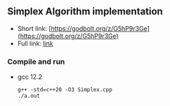 ## Simplex Algorithm implementation
 * Short link: [https://godbolt.org/z/G5hP9r3Ge](https://godbolt.org/z/G5hP9r3Ge)
 * Full link: [link](https://godbolt.org/#z:OYLghAFBqd5QCxAYwPYBMCmBRdBLAF1QCcAaPECAMzwBtMA7AQwFtMQByARg9KtQYEAysib0QXACx8BBAKoBnTAAUAHpwAMvAFYTStJg1DIApACYAQuYukl9ZATwDKjdAGFUtAK4sGIAKzSrgAyeAyYAHI%2BAEaYxCCSAByJpAAOqAqETgwe3r4B0umZjgKh4VEssfFJKXaYDtlCBEzEBLk%2BfoG2mPYlDE0tBGWRMXEJybbNre35XQpTQ2EjlWM1AJS2qF7EyOwc5gDMYcjeWADUJgduYsAkhAgsl9gmGgCCh8enmBdXTiyGeFSTxe7zMRwYJy850ubic82ImFYwLeHwhXx%2BbgYPjieFMB2eKLBnyh3xhxEMwEwCmRoPBkOhVwU8MRj3xINR9NJVwIXlS9BpHPRMIAbmIWuSAJ4ColokkY4X1IjEAVvZhsBSpJi7M7koxUn4AETO83QIBAusp1IOVjeXkyRjOaqpmu1JrN8LCwAA%2BrRCHExFabe83sLUHh0GdUsQwgQAGr1CBMLxEcwANmNBARrFIZzQDHmZyTKbM6YUvt2ObdIA9DqUqUNFzMZkbZgUawuAHYg2ce2d%2BMQzhA8wWi6gzsKziBjeXMO2TF2Qb2lxmsywMTDx%2BursbMEDrYve/ODQee8zWFu3GcwPt/Jjr5cg0f2W8TkwmWcALJMTN4VSd7u9lWmQAF6YF6BA6qgADuCgNhoD4nhmprVngoHgbmniwZcRrwfubxLlWooGMQkowugWzRPy%2BJnOg35MAhKL4T2qReJRuIgIhmCqHyuKEJ%2B37RqoEBAahYEQcQ0EKJWBDISBYkYbQUk0RR9BnGEfHYWcGgAHQaGsiFLlOEkwfOFjGdSHYGqQBnLmgimmXZFlWTZS60c0pmEWKJFMFKVzkaxVHYBA6kEDm5lnAAVApbZHv%2BT6Ma8S5cTxyB8V%2BP5CSJaHiZJ0myaJ6GOdZTHLqVZXDhBhGKiQMJVQ4NV%2BSpmDAmyJY0fpJXLkZkmmeZR45o5DmYf1NF0R5MlmkR4o%2BWRTVPBA4VRY5%2BmWXFnVLv2g5ZfJeBwQ%2BalXmAml9dajZWJYeBzgu61lZtwkTSh2VnNoe2nS9YBHQcRqDad1jWNoV0AWVZUQBFBAIHgbbBTmAMNugJj%2BBYeAI8eiPaCjDGJcDh6WS5nbHp18XBljp4PXJ6GUgQABKkkQO2FX/jqmA8sQDCQSZv24wlBFkwVEGU7kCh0xh%2BYQaZTMs2zP0WPjz4k8pAXNW1qCpP6Sp0/d%2BVPXgeXunzz2A3jCKS6N7mI7tS2YWdz0Y3h8tE4hQEzl602%2BW4/mUc11FlrimA01Bmt609xmGzdPbG9sbNufRiNO77C3QZF0UDZhOZcPp/jHnbS4O51nnEaRjWK087OB498kh4zEes9Ovv%2BwnUH6ZzBPEzzsnO67s3F97M65GX5MQXZofy0u1dR2NsdkzOQ6eGFuXRRnWdA7L3OAQ9U3eW7HuBQp/f60PVfM5Hte7H3Q/7bn8uhuGhboO4ngdHvT12Tm2/fERXizmtI%2B9gA9L/GEWApW/JgCMaBzhEFvhGJgjpMBQQUh0bSZxXiKVQDmBUxAJRqXCDQVKjACDaTxv/M4AAxN8BA4jGgfn0M4UEti0AjLEM4kDkBZgoYWWB8CiLER8sVH%2BPZiFoFSFgxEyAEDszOF4QQdAFLYMyOcQgOYmB3w4TpDQKdhHMIQN8BEBZUBUC0c1MOZxiHGSQa8BgEZRHiOMrmQwZwmFCLwKA7BkYWhiHoLQY0xxvhQW%2BAAawYIncG3x5iDCIQAsI%2BBdgKEIcY0cnCDR0QbPnTuRdPbzQ/pgOeMEk4z0UtbdOTdl4bRIFtXm2tXoy12h9Y6PVfqWGsJdb%2B2Nex3W2uhF6mlcIy3ep9b6VtrBnC4BfRplhYamTxsDPABiIBdK%2BppA%2BkzjGtJ7HmRwWIvYlNWUTVZy4ZmDnmdgBSw89nA3CFBJJZskZ5McoUuclgbaZzhhPG5lsClDJegAWmGbbbZrTYo9CUC0s5pULlXJjm8wcdyhnp2tujZ5mlo4IyhTCx5CKl5TLKrsnZXN%2BEr3xX9Sw0s8bRwbOCsa2ccYt0QtfCMCIWCoAVDMBgT95JLOuvihJFLmgpPXl5Qu7s5r4ggGonJsEor5Ngj8opmNgbtIqTtKpB1alfXZoGM6TTTmrIVVreS8ycL7T6Ysq2MrRnnQsBMzloKewHLmT8Z4aqOX/LOTyyFFtoWmuGQ83pKMXnXI9Wi3phS/lYtKoCxSpJrU2qXG6lFHqpVnBlT6p5RokWvMDYM9FoaVnYrxXsnF4b81lS%2BV8klxiyWaTjVSnsl8lx0qZoyhU9cOk5UbiC0q3K4EQr5chDegq37zTFYOcKyak7LTlbdMpbL0K7W6ftGp/T1VJt%2BQ0i1zTln4tKQOGdEEDVaSNYdE19k13/W1aCu1c62RqsrpumNsbu0ZvHVm31iK1XIsRsFe5z6PnZszpO0FEbgV3vvT2ON5sf1YT/Wm99T73lQdfZi3NRaW4FuLShvGpaTousrWq6ty861r2QpqPAypGSKvAjmaIqBPAlxoJYgAklQAA8gwFtFG21KOTGOKMoDz3Ll1UHJV87TqLuPRqolSN%2BPTNmbx9AEBwaQy%2BU8FWasSAa2MjmS6axpOrLHv%2BHWzDiCfyfDW7GhblwWdHkfGuQ1FI5ioAGZquMzOEZ7A2qMMZEzcbTCuFkumex3QSVenCcgF1HpvfUmWkmN3RtaZ5wQ8ZkD3VXDk4KGwWwXFvAQcwrZil4ys0Rs0aBkwXivDeO8%2BxXN4tM4%2BN4wWFAREwMAb8eAFQNhRSjGeotCzcfHGIT%2BgMJbHyyRiA9zdMYNaay1xwCpmPEAAFpxDHJpTrmdusjj61kob%2BnRswhE9FlzQYGvKAyFkdrq3EZdYZgk7bh8TZ7eoj02WdspuoAIEtiSHWrvrZu1tgbX9xa7YBxFw1E27YgjtJ6M4DHLG%2BywmquqSpaocZanV14DaGVMrAv6JQXoZneeLOmBUyAuOQLk/xv7kCUVY4VCQ0j8wwqYCbZgYI5C/XHQpFSM0tOwIE5JzmCnAHxz1G0rjzAC1mfY/p8QRnjbsds/mPllENW3iw%2BifqSm6v4dMeUAieTVPUC%2BYFyLAsraMyDD4aB8qAgzccbOK4MnPH9f8YScbBs2uYmTKO4hQT5dZ18vCaJ0HDvLHmq1R2/Zsn9cQBJ/GlGOnI/A2NtpFiCgEBemiFqfx6Xhc53QwS6zJtjaY0vp7/UIVy9C3NwwLTggLetDgq7vr7vNJV4gAwZX8sqxOGaGXWIwAwiS4IBlqsrhh%2Bj4WF3ovx8S8Q9V68KsJGyNuHSoJHMVeS4hQhbuh3qhWB8i5DhfjxC/GFiZNiLR34tGQzUrBGBa4/xs3%2BBlOWS47VcQP6pbCmk4Ugc7X1iFL2pNNVCvkjg1EKt3I6s8HFuZl2F8mYGnDmAcEgVpDmOomcJIP1GGv%2BIgWcCgUmlwOgagRgQcNgchv%2BBgUQWcHgRgVQcgeQVujjBYNQV8tQXQcQWgQepZFbnmkhq3Dbj1gkmuJpCFNpHJHTHnr2Ibo6A2CFCivBJnOIaJJIRDvEi3szA2Gvr%2BKZCwDmAwLVnjH7gPAdAdiqkuqyNFmMlJknlOjuubvus9sanhuHuMgFtjMbNDAbHIQwIQPHv%2BmjDmkwbWgXvnqhmVPpr1MzDmN7seD7oTAXh/vvkAt/gsmqmYO4cFr4WLIjuvKASjn2vkekoFMCLAcDKZGwagewTmGYIwWhhYAgSQVUXUbig0awbQZwfBDwQVvEfijISIWqmIRIdPoIZtpAmzKIdkQoSjMoaBKoejsDG7poZpNoaoLofoYYcYsYfrCFuNtUiHpYZqhdO4duuUnqp0sqs4UaAYaem4bYa0p4YZhMoMVMebBjIEf%2BmZuUaEdSkbDZhMV2MbDEQuLjL0WEYhEkV/kfppAcJkYAdkcASACTsjuRoUfVCvoOtejAS6vnhYNIGcP4DmI0cMp0TUbUd0RQaZO0U0SSVwQcF0c5JSV2NQdQfiRwbSWYFgRScEf%2BAQcSV8myaSdwYyYSr0XjP0T4YQLMRLiMaVDIRMS8X4YjIoQaNKfMW/mVEsTkUaKsesY6JsfitsZUmYWJmqocTFicW0tOg4ZcSHjcVYRalajiREczF4c8UaPIW8QEZakEWhuERhsYpEYCdEXFKCfweCZ1JCSkdCWqpIHCZAkAZpOAWAXkeiV3Bklif/nARYAQR0VwVIC0QCl2HgQKUSdUTQYWdmfiQQfQcMgAJyVnfEWB4E1mdGNm/FqF9G24QTCGSkELDFSFrLdm9bjF9nTFKEDmdmLEaHan8Sv5dh6H6lgl2FnFCYB4mkHGuE2FZnyrWn26OGHqqrXFblOk4FF5ulziKk5Zemow%2BmfHOkhH%2BmWY/Hhz/H/hAmUFpxPjLmPkQmzKf7RmGiaT%2BDxljiJm5FokoluDJnpklFshlF5rNmoGVFcEdjtlFpIU0GcEskMm8FFltE1FCm4U9H8HinDm9mTFSmTkuryljnKkzHUUakAGQKt5qq6kLkbE/kCZ7nnEQS7HPamlGjmnWGxYPl9g8Vrl7q2lHn6m3GWqWmlSPEwyXkemvFIzvF3nhm4pPkRn4pBlmQhmmTqLflaW/mRn/nJGH5AVqqpigXYIaQQUgFpmolOVQWYnQE7mIUsmEUEnoXPmYUoXUFkHcn1FBVtkhV8Gl7GISmUX9kqGym2TkV9YKmqVKkWAqlqld54xalaECQ6EcVLmmXcX2H278XhYyXCXroKXiUlW8XPTSVLr2lHHyX3EeGulPEqX2XXnqXekYqDnPk6W/GBlvlRGhSfm/JhnC4WZRlWU/5qodh2XgVGgwUuVIlFGQEZkeUIUYV4HeWEE1F%2BW4klm7U%2BWpiHXMGBU%2BUoWJDnUhEsHIV8nsF%2BUGlkVCF9YDGpVxVzEJVLi0WxXjmqmMWrzMVjisU6l5VrEFUGFcWnG75lXB4VVbmiU4FGn6oNVVonnVXnkdV0U9W3l9VfGRXGKFavkmyjXAnpWoHklxFFXTUWVQnWVGiJCLUIlJmplQUrUbVwXYk4FUlVE5hnURX4V4EllBW3X/jUGi3oHPVinRVJWQIfVdWZX9V/VXkA3K1Tmakzm5XzkWCLnQ1FWw3m7w37GI1yXI0UGo0XFmFXGyUOlnqtXJ7tXKW43Iy9W%2BnaUkV/Fk3BljVGVfmTXVY0qdRZEOXLXs0QGc3uWlEup820l7XsmC0ilNmsHlkYEoVUEy33VcEZ2cGBVZ3EnUlcHsnEUJGkWdQxVXka3Lyq2fXq1A0CE9g5UrEQ16kG3C5W18XKqCVnCVUR6eWBYSX%2B5SU212mY2O29hKXeH/U3kooE2x0F4Wb6Uflx3U0vUL4ebRiCBCDULZCE5G5tRniLm6ltQv7r5zmCS%2BYhR4BiCrF4UxoMyb5tTGRV6U7y1jiK1n2/jaSUz%2BxCwJW1290Q0/3MyCzql5yZgshla5bMapCOAsA%2BD9beDsCZb7bbhfJf1CRrgyr6Erp/5XAbj3i3gMD3ia1N3/bRhMCewI7h2QUQHuUd54MJWd2mFqoCUHF4NI3uGiiUPUM07QSb6z1vpCUQ1eFszJpTUF5H3QNNixgtA33UMcTEO5bC4JZxgJhH3oLyNUP0BKS5ZZZuA5ZNjMND0mEm3mGaR93HGtVu6JyxU320CrHaTGS56E3MRb3qPJaaPsw/VryrgyNmCw7hADhRgYBeAOBTgqMUGHgEPbg94MDBNeihPoDhMED97NZD48MKO6OT7ITj5ZM6NUgbBnnW7LhVgD5D4hzoG6QdQ8kxNuCEMVYkNVYurSNoOXhEOVaSM0ob1hgRipBtbvarEQAn3piYMpw9bm4DOhjUzQT31nIMxTODNtCeBv1vXk7LPYD0BsD16WOiPTPvb%2ByC7LO5AAPv290NiYMgOzMwTgPyyANXMCyYR3O%2B6mM7Hd2bnm3uGXqM2RjLP%2BzVXrJhAmZuOF4rm74HlvRj1yWnkUF2oGqaQHMrO0BY3SGyDAtbK80L57KYMXkNgQC4s41RRItbPM74JJolOgqEvHMzOnNJy4tItHMGzti/yUt7IkvbP4L9UWZuZAMZTiG9yeAQBIt0tmFnLEJKA9m0BeJ2QdDMJjjwSdQMv/NzN/O0urMNgctkuCD7QmIAKSs36wSjZZ7ID%2BKIRXM%2By7D1yMvQSdVXMuM2vtoAJas7M5bz7B2L4PTL4wh30w5w5e7UQpNiBCB4DRmqAoK3DRjgwsAbYQSjNnBejjNsulN7KP3%2BtUi%2BZegv3ptSTJsputIMzUaeA0SYDRBeDADN4K0Q0NiJut1maV0iP8u/20xnPrNjgpV8uCTXNgMJW2NQRV41vZsa6BiIQJJYBlvABND%2BNs3IQZA/hGBH2xHC7jvltTtQPtMtj%2BzYLDuRNNiqMeNJYQAruTuQPZjsyv3C5XNqNHulurunssBZUh19aUSGDoBUxeCpFppXYlhDvw7XbnOGYyGwt6Vvm/te43ljZgcZsfG02y3yxBZ9aiBw5uQqDLM0Nnla45u64x5XN2SMPJqcHYO0mQzTatYKi%2BO9hBKDyvvhggLKBodi5AIEASh3PYxIf4Aof0czPofROYfDvYegIEvAN4fiPeqEd4NaaNbNZkezjuEyGOvq5cRAUUERQWjc4gAsBhBeg9DatpPse0cUJcfvZKQvuWLvv0AUcjk8YqvwJ7P8sOs2eKeqCWeOsoqicjLCM4HPZ6s7gEAbLACGsOL1BJjAqKZGsg50IfuMLfDhAzZtZGL4p2qOvaSaesoqXdLVVVglY5bRP1Mbi5YAAq2ikYEknsa4t%2BYQVAiImQnsK6r7akBAsEQbXit%2BUi1GUiWA8Myje7oLS44MtiVYxm0ibA2nJENU215mTYRX3woTZXd%2B2CVXb4eAtXPy9XhATXXgYg83bXWwlioCCMmIKjMNQ1%2BKrniM7nHOZp%2Bzjne3qguDEjp0Pnkr/ngXJrZrwNiVbbsCcXzKngA7P%2BFBfHOuVAeugnjrnB7nknpHs2s4/VY7bWkM2Q3250Z1v2AHt31V%2BmVYjm0QQsuLRH1BUSXELLarhz0E8at3Ce3Lx35DLCqAQCLQR%2BWWKP/7X3gH5zwHey%2Bm%2BAwoiPAg6WY2PPfPrKAM1P5dXZX3IrxbmkqnXOCgZoqX2nnLggHe0nMPuQVeKcDPCIj7%2BKx7a754G7uWRnbag49ATAvPRgawu7zYG7Cnt3ZWnTzT/V%2Bv97ATJvsiEA%2BCOIVvNvZWUvXiG7TvpDMsPnUECAvkJCNIwMSLwz4zpPNzTnNL72pzUV%2BKxCvIbk0OUSf7gZAjObKK9vWAaxwjCfuQLvt7J707sTl4uWW7OfMSNv/Vajh7rvqW57OblnV7HjN7E7BvD73TTFaksyx77hWXWwORDT24bfLI4hmYrHJ3iE%2Bl8fUHTkpeC%2BS%2BTApGPrENG%2BBf3sobh%2B4btAkb9wMbDM8btbGU8z%2Bb96abw7mbq/N/t/NqhbNGXio/kewh1bmkV/l99b5zT%2BsA2ba3NW2Yxdtpc2AGgNnmvbFvPn2HaDt4Bf7MzGO0r799ESc7LesAEXYgkiqM/Q3jX03aJwG%2B3OFsPuxjCt80B97HJBezMzd8vM%2BAgfmQxqqDgEk%2BnTjmh2U51MgeMSATvJntbQQCWTDCHhJzvzQ94ulnR0O9jsTIc6ODHZnHAxY6SD2Bcg7jlwLOQ8CqQfAoTvZ0EEE8MsGBSHmILV4SC5O5zJFg2Fl56h5eGnLTjp1dZDgaOHA7jrr2BjycTm0vK7vyzw5ItXBZUO1GpxsEeIvQ%2BiYVh4NoBQ8TBc2RbMtkTwD1lwLfBMIwOT7ItJBvYegSr0YFpDSYyEbLu71K7bNtuDAdrnty66HceuYlfronEG5SJ4GOOMbsqAXBNg9cqAObq12KG7dOuR3Q2ov2MTEICeQXUQHaF8TfByIzTCCOEBcQGACwxkV6uAMjBnYYe/3BZID2ZhV5tBAfcTjgzvynZigEgtPtOUgRC9MgAgZHmmFZ7zCieznCegIgAQhIzg0wiCPYPJanDbEt%2BIXp1wcRYJ7hFg54fXlOEhIcCpicnhQX0yEtbu93b1CYjL60ZzYlPe8l7WYFLg2B9PTUAiDOElgLhPZQAhM3mGc9VkxCe4eb0t4Bc/hEEBBgWAQAW9vg9w1LqG0QbHDsgQIyJAYkZTojwY9iAQDNwyA1dVIqXB3MrzGr3CuRtCBAGBWpAUFiE9AVQLiFQDAByQqQCGKIGlZYIaAsuPirBDEQZBGAOBGQngDkaB930CPE4aykuj9VfqHPA0XDGNF71RevXXsJeitFzUjQ2gA0ai1Jqz4kB4HPGpBy9HQdNK5ok7lzzfL6ituG4V0WIDF4HDRi2IyBMSOhwy9AhCvOwYKOFaLD4umvQBGiNh5IjewjAgJsEERAki/eG7eMQ6CD5NMQ%2BpKKgdXyn619mhyzEsYQIsEViDuzvR7qfgj6XAo%2BbIYxLH1Ebx8yxwAFIX4NKgZ9UgWfB0CQIlF6U/R1IRGEOMu5GgkWFfPvm7yN5Nh6%2BObJvqC0SHJZkhHfYdl32AbXsshg/D7nak/7xDx%2BpWDdowLn7EAF%2BZlRusNlswLld%2Bh4v9mKQXyrESuu4RniQhIDKAqRSgVjBLgv6t02of/X8Hvwf5tRBgMyXiGIFfpf93qP/NVNBLWIoC%2BsjwrdnZy7YgD/6nDbCZAgQm4IHGQgAwKazka8NdGFQKoJAKbbMw/6wsM1GZglbMwXuRI8hBIkgSKt5YFrGcPXDIlITaAlE7PDROyZUh6JcQTqj0iH4IcicB0KcCJNSjITO%2BrVYhMonwAOhZWvgB4ZgCoAQRIEVMAABJCA5hsYscHpIYBOdGJBE6AYpFYmroXUVzbSSynyQdAk%2BWkY8fy0tZ%2BxBBuE21hSy8FdsXGZo0FhxL87Q57hqkhxtOGzz9ZaJNIscCMmMTUsEEvgJzp1RGSgtdiNkpzuePlhgi62j4BfMQi2ADg8wCoaRKcNvwciIIZ%2BMQFBB8j34VEcUrbmWESkFNqGW0McGfipEKgQQxCLECwD/qEFCwrQRCWpK8RdTTWSUqSbBAamwIXEkCJhD0FDZhAQE6AWpsQioDbAQkxANkdkkMRnBWh2gRUPFz7BSIGgpwyYegCWljgmECIZUcgA/bbSQQm/bflcF9ab5qIvGbMYBOIDAS3wmAArnQljYX0dCbURUaDLAl3082L/C0T1ifrphYZoE8IP7E16IykZPYeNp4HQAIzcuuMuUsOVRmTTHA5E9SUeMjwVSGEv4qjqbggixAhhwKfRA8KYDAQJQ4QJkEP2/4ZRNWIEzAPDNKmIRR2cA/tjm0FlwzMZc46MbcNoQxdE490%2BVvLnaz3CepujPsBJDXCr8r8PZdER1NoBD8tJU0qmV4k1n6hGep0x4Y6B8DjSZUC0wpjOORGAEFArwM2aJIxGpgjZgjA0JDKyLF93C%2BmJMSAHozyZfZObOvEHJDyRzh2YuSxE%2BJezo5EIMhVwA2FX7V1XmtVSSqwzBym0l0rgLhq1TtSMzIYHsymaJIbiCM8acQibsjI2QgsF6HrNwecwp7F8HMnQpcZ22/rhymMrGeuIZhI7vZPsqASzqXOkH8AOuZ0gcOXM9kzTgoGPaqqfhi6YBVpoNKXOrOK67RfQ4QQsJYk/Hei3aAyPIAYQoL2tN5AUgOBFLEoXyWcHk1fv4QNCWcgMUaMSivJWkRhyccQBBhQhwL9iMoOg8%2BkPIx6Bjw4csiDpMWL5Riy6S/S%2BaN1Bn44qA1cqOXfgrnTSHGo4nzrTmhxGynZfDTqCw34o5h05mkOOfDmroWM1URcr5q1TvnY4PJjzRyURJ%2BQZEipiEKKS93OmXT2s%2B0iEDQkgQEyzp0QC6Q0F4U3S%2Bgqc85kFNs6hTv6hE5yblJrrSLyELKeyfIuYWKLL2wDfyfXBkWdUCZTjFxvovlnYLgutAN6QYC4UiKeF3wPhbdLPnwdp0wWD5jJRkXFz4hMhN6SRHwR2S6kksh/rPVBYyFHM6JdRUJBkUDRtgCIQQNlP6p2pQlSoX5npBuEixG5mLYmtizKiCS64gU8hACxCmNswpgg5pFFESUNRXJojSJbmGiW%2BKMeVSMWVko9Fvi9aH4x%2Bd%2BI9YNptAdoYQIf2lG74AKs1NhpWxWyIx4%2B5C8DjBk%2Bo75BlFnbRfy2vY3iR8wuBtj3NUDXMWJYAqybIXwkaLkW/9YXH22WGfV28BPSEUwOXiZAw2EbO4NGyAUwTD5VIHMJmEGzr9OlfTZSCG2uUn9blDwAZZZU/ZcE3%2BxbY9g2BeWA5YCCSFFOMvnkOM/ZfZGZQCpzHLxLxlfdwhkLSZLKEqvLTMFgniEJJ0Zws8IL%2BMRYIhAZQEoWWBPuV3cKZGC6mfDks6rLCVIspiTcwOXBLzmHbZlcSqgH7Kk5rslinOL7KnLRBonC5UPzbjFYJ%2BATNsbKuIYgzgUDGAxgYQqHZU%2BshfSlZjKpAfsxq3Kq%2BfCoB48krlR/G5VGz%2BV6rfWT/EthOywVLhiEqKm1ZpIARLg1GO9bwH0DLjZdBcmqv2NqtoBjUk2fQ51fej1VYzO%2B/VYhLy3fyyYfVVMP1WkzOWyEx0G4FJfEMlUoBpVG4swBEDHAKBd6pwzaD8KFnDI1lsq1VRQSqHwIahw3eoRJEaHnRs1ua/NWzELXFdCVJazBt0JgUviBVoyiwISvBmoBfWA6uhGGsCVTL/5ZKgCRStBmDrhWsa%2BNd6pln6rUFMKyuTNNoELEyoSymVcoz3WYgFV3wBjEqrLW1FcxtPPtfRlvofir1tAMdX%2B084UFjV0o01Wf3nWzq6Ew6oWYOvvUxJX4aK0xdGsHBXj65vYV1c2s9UT8HMW0xxh%2BJHVDrd%2BOM0qLet/VFNu1YROxAQDESDhtIuG/jBZh3VZq5Vh3fdSqrPVlSPWMYIBkPhPwAJul8wL5UfwgDpxhcxCejb0rDYQA2F7EujT0sY39LYSrGgBORH41cRX1dy/EuCqwUia%2BlYmn5WapjaEkjMryszDJu%2BWn87lqYZ5cZmRWIQ1NJq%2BTW%2Bo7DaaVNy8fTS%2BsM13KUgym3TZ1GITma5NGmv5Vgv0zySVcLcDgBsFoCcB/AvAPwBwC0CkBUAnABptYSoTbBtQhwHgKQAICaBPNGwfxAEB0ipgNAGgfwE2C4B1kDgZgLgFIBSDeaOAkgPzXFqC2cBeA8vdRLFoC2ebSAcAWAEgC4j1BuMZACgImGIDYDlAhgHoEIDFFQR/N0WtAEAjoCtYBAnW8IGJN63%2BbAtg2gZvQHiDAAuATYUgDNroBxBmMyYHrdBCm28BGtyAD2dgLK2kBdtTQHSYdv4Db1lR7AKQDIEECKAVA6garaQF0BEEDARgFAJJn0DLd5ekADYCrD6Dy8OAXyE0NhFMDWEzAgWvNRFqu2TAdJY27rZNs4DRbIGewaLVBAVGI6atBW3zaQG22laOA2AVQE1qSWqBEgqYL5KmEkBnBgAyAZAMMjMDaRmwEAULRahzC4BCAZSKLWsF4BVatAOmUgIlskB1ltIBwOsnWUkAdgOwiQDQKmEl2JB0t%2BgTgEVpx0lbgtHAcrSAEq1xa%2BdBWswMVse2q7udWujYBghNEJAgAA)

### Compile and run
 * gcc 12.2
    ```
    g++ -std=c++20 -O3 Simplex.cpp
    ./a.out
    ```